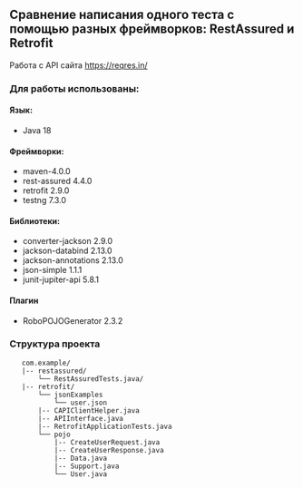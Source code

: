 ## Сравнение написания одного теста с помощью разных фреймворков: RestAssured и Retrofit

Работа с API сайта https://reqres.in/ 

### Для работы использованы:
#### Язык: 
- Java 18
#### Фреймворки: 
- maven-4.0.0
- rest-assured 4.4.0
- retrofit 2.9.0
- testng 7.3.0
#### Библиотеки:
- converter-jackson 2.9.0
- jackson-databind 2.13.0
- jackson-annotations 2.13.0
- json-simple 1.1.1
- junit-jupiter-api 5.8.1

#### Плагин 
- RoboPOJOGenerator 2.3.2

### Структура проекта
```
   com.example/
   |-- restassured/
       └── RestAssuredTests.java/
   |-- retrofit/
       └── jsonExamples
           └── user.json
       |-- CAPIClientHelper.java
       |-- APIInterface.java
       |-- RetrofitApplicationTests.java
       └── pojo
           |-- CreateUserRequest.java
           |-- CreateUserResponse.java
           |-- Data.java
           |-- Support.java
           └── User.java
   ```


